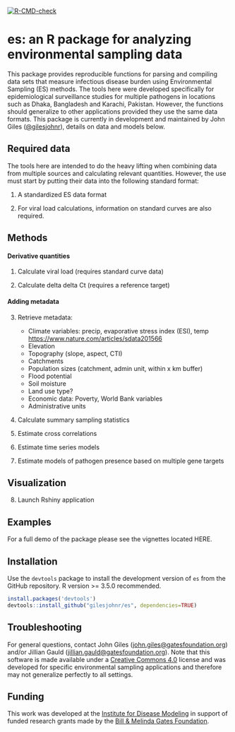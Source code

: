 <!-- badges: start -->
[![R-CMD-check](https://github.com/gilesjohnr/es/actions/workflows/R-CMD-check.yaml/badge.svg)](https://github.com/gilesjohnr/es/actions/workflows/R-CMD-check.yaml)
<!-- badges: end -->

# **es**: an R package for analyzing environmental sampling data

This package provides reproducible functions for parsing and compiling data sets that measure infectious disease burden using Environmental Sampling (ES) methods. The tools here were developed specifically for epidemiological surveillance studies for multiple pathogens in locations such as Dhaka, Bangladesh and Karachi, Pakistan. However, the functions should generalize to other applications provided they use the same data formats. This package is currently in development and maintained by John Giles ([@gilesjohnr](https://github.com/gilesjohnr)), details on data and models below.


## Required data

The tools here are intended to do the heavy lifting when combining data from multiple sources and calculating relevant quantities. However, the use must start by putting their data into the following standard format:

  1. A standardized ES data format
  
  2. For viral load calculations, information on standard curves are also required.



## Methods

#### Derivative quantities

  1. Calculate viral load (requires standard curve data)
  
  2. Calculate delta delta Ct (requires a reference target)
  
#### Adding metadata

  3. Retrieve metadata: 
  
     - Climate variables: precip, evaporative stress index (ESI), temp
     https://www.nature.com/articles/sdata201566
     - Elevation
     - Topography (slope, aspect, CTI)
     - Catchments
     - Population sizes (catchment, admin unit, within x km buffer)
     - Flood potential
     - Soil moisture
     - Land use type?
     - Economic data: Poverty, World Bank variables
     - Administrative units
  
  4. Calculate summary sampling statistics
  
  5. Estimate cross correlations
  
  6. Estimate time series models
  
  7. Estimate models of pathogen presence based on multiple gene targets

## Visualization

  8. Launch Rshiny application

## Examples

For a full demo of the package please see the vignettes located HERE.


## Installation

Use the `devtools` package to install the development version of `es` from the GitHub repository. R version >= 3.5.0 recommended.
```r
install.packages('devtools')
devtools::install_github("gilesjohnr/es", dependencies=TRUE)
```


## Troubleshooting

For general questions, contact John Giles (john.giles@gatesfoundation.org) and/or Jillian Gauld (jillian.gauld@gatesfoundation.org). Note that this software is made available under a [Creative Commons 4.0](https://creativecommons.org/licenses/by/4.0/) license and was developed for specific environmental sampling applications and therefore may not generalize perfectly to all settings.


## Funding

This work was developed at the [Institute for Disease Modeling](https://www.idmod.org/) in support of funded research grants made by the [Bill \& Melinda Gates Foundation](https://www.gatesfoundation.org/).
